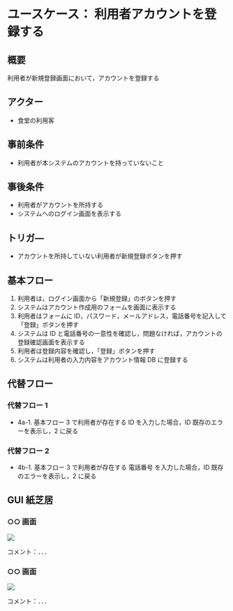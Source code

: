 # ユースケース： 利用者アカウントを登録する

## 概要

利用者が新規登録画面において，アカウントを登録する

## アクター

- 食堂の利用客

## 事前条件

- 利用者が本システムのアカウントを持っていないこと

## 事後条件

- 利用者がアカウントを所持する
- システムへのログイン画面を表示する

## トリガ―

- アカウントを所持していない利用者が新規登録ボタンを押す

## 基本フロー

1. 利用者は，ログイン画面から「新規登録」のボタンを押す
2. システムはアカウント作成用のフォームを画面に表示する
3. 利用者はフォームに ID，パスワード，メールアドレス，電話番号を記入して「登録」ボタンを押す
4. システムは ID と電話番号の一意性を確認し，問題なければ，アカウントの登録確認画面を表示する
5. 利用者は登録内容を確認し，「登録」ボタンを押す
6. システムは利用者の入力内容をアカウント情報 DB に登録する

## 代替フロー

### 代替フロー 1

- 4a-1. 基本フロー 3 で利用者が存在する ID を入力した場合，ID 既存のエラーを表示し，2 に戻る

### 代替フロー 2

- 4b-1. 基本フロー 3 で利用者が存在する 電話番号 を入力した場合，ID 既存のエラーを表示し，2 に戻る

## GUI 紙芝居

### ○○ 画面

<img src="gamen1.png">

コメント：．．．

### ○○ 画面

<img src="gamen2.png">

コメント：．．．
